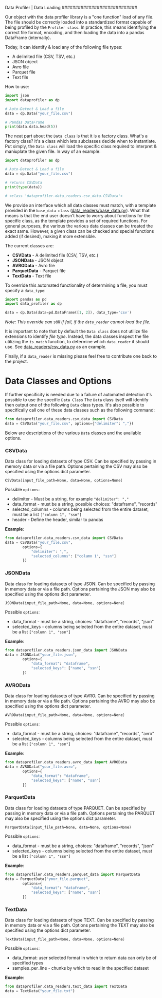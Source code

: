 Data Profiler | Data Loading
############################

Our object with the data profiler library is a "one function" load of any file. The file should be correctly loaded into a standardized format capable of being profiled by the `Profiler class`. In practice, this means identifying the correct file format, encoding, and then loading the data into a pandas DataFrame (internally). 

Today, it can identify & load any of the following file types:

* A delimited file (CSV, TSV, etc.)
* JSON object
* Avro file
* Parquet file
* Text file

How to use:
```python
import json
import dataprofiler as dp

# Auto-Detect & Load a file
data = dp.Data("your_file.csv") 

# Pandas DataFrame
print(data.data.head(5))
```

The neat part about the `Data class` is that it is a [factory class](https://www.geeksforgeeks.org/factory-method-python-design-patterns/). What's a factory class? It's a class which lets subclasses decide when to instantiate. Put simply, the `Data class` will load the specific class required to interpret & maniuplate the given file. In way of an example:

```python
import dataprofiler as dp

# Auto-Detect & Load a file
data = dp.Data("your_file.csv")

# returns CSVData
print(type(data))

# <class 'dataprofiler.data_readers.csv_data.CSVData'>
```

We provide an interface which all data classes must match, with a template provided in the `base_data class` ([data_readers/base_data.py](/data_profiler/data_readers/base_data.py)). What that means is that the end user doesn't have to worry about functions for the specific class, as the template provides a set of required functions. For general purposes, the various the various data classes can be treated the exact same. However, a given class can be checked and special functions added (if desired), making it more extensible. 

The current classes are:

* **CSVData** - A delimited file (CSV, TSV, etc.)
* **JSONData** - JSON object
* **AVROData** - Avro file
* **ParquetData** - Parquet file
* **TextData** - Text file

To override this automated functionality of determining a file, you must specify a `data_type`:

```python
import pandas as pd
import data_profiler as dp

data = dp.Data(data=pd.DataFrame([1, 2]), data_type='csv')
```

*Note: This override can still if fail, if the `data_reader` cannot load the file.*

It is important to note that by default the `Data class` does not utilize file extensions to identify *file type*. Instead, the data classes inspect the file utilizing the `is_match` function, to determine which `data_reader` it should use. See [data_readers/csv_data.py](/data_profiler/data_readers/csv_data.py) as an example.

Finally, if a `data_reader` is missing please feel free to contribute one back to the project.

# Data Classes and Options

If further specificity is needed due to a failure of automated detection it's possible to use the specific `Data Class`
The `Data` class itself will identify then output one of the following `Data` class types. It's also possible to specifically call one of these data classes such as the following command:

```python
from dataprofiler.data_readers.csv_data import CSVData
data = CSVData("your_file.csv", options={"delimiter": ","})
```

Below are descriptions of the various `Data` classes and the available options.

### CSVData

Data class for loading datasets of type CSV. Can be specified by passing
in memory data or via a file path. Options pertaining the CSV may also
be specified using the options dict parameter.

`CSVData(input_file_path=None, data=None, options=None)`

Possible `options`:

* delimiter - Must be a string, for example `"delimiter": ","`
* data_format - must be a string, possible choices: "dataframe", "records"
* selected_columns - columns being selected from the entire dataset, must be a list `["column 1", "ssn"]`
* header - Define the header, similar to pandas

**Example**:
```python
from dataprofiler.data_readers.csv_data import CSVData
data = CSVData("your_file.csv",
		options={
		    "delimiter": ",",
		    "selected_columns": ["column 1", "ssn"]
		})
```

### JSONData

Data class for loading datasets of type JSON. Can be specified by
passing in memory data or via a file path. Options pertaining the JSON
may also be specified using the options dict parameter.

`JSONData(input_file_path=None, data=None, options=None)`

Possible `options`:

* data_format - must be a string, choices: "dataframe", "records", "json"
* selected_keys - columns being selected from the entire dataset, must be a list `["column 1", "ssn"]`

**Example**:
```python
from dataprofiler.data_readers.json_data import JSONData
data = JSONData("your_file.json",
		options={
		    "data_format": "dataframe",
		    "selected_keys": ["name", "ssn"]
		})
```

### AVROData

Data class for loading datasets of type AVRO. Can be specified by
passing in memory data or via a file path. Options pertaining the AVRO
may also be specified using the options dict parameter.

`AVROData(input_file_path=None, data=None, options=None)`

Possible `options`:

* data_format - must be a string, choices: "dataframe", "records", "avro"
* selected_keys - columns being selected from the entire dataset, must be a list `["column 1", "ssn"]`

**Example**:
```python
from dataprofiler.data_readers.avro_data import AVROData
data = AVROData("your_file.avro",
		options={
		    "data_format": "dataframe",
		    "selected_keys": ["name", "ssn"]
		})
```

### ParquetData

Data class for loading datasets of type PARQUET. Can be specified by
passing in memory data or via a file path. Options pertaining the
PARQUET may also be specified using the options dict parameter.

`ParquetData(input_file_path=None, data=None, options=None)`

Possible `options`:

* data_format - must be a string, choices: "dataframe", "records", "json"
* selected_keys - columns being selected from the entire dataset, must be a list `["column 1", "ssn"]`

**Example**:
```python
from dataprofiler.data_readers.parquet_data import ParquetData
data = ParquetData("your_file.parquet",
		options={
		    "data_format": "dataframe",
		    "selected_keys": ["name", "ssn"]
		})
```

### TextData

Data class for loading datasets of type TEXT. Can be specified by
passing in memory data or via a file path. Options pertaining the TEXT
may also be specified using the options dict parameter.

`TextData(input_file_path=None, data=None, options=None)`

Possible `options`:

* data_format: user selected format in which to return data can only be of specified types
* samples_per_line - chunks by which to read in the specified dataset

**Example**:
```python
from dataprofiler.data_readers.text_data import TextData
data = TextData("your_file.txt")
```